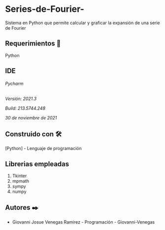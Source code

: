 # Series-de-Fourier-
Sistema en Python que permite calcular y graficar la expansión de una serie de Fourier 

## Requerimientos 🔩
Python

## IDE 
###### Pycharm

_Versión: 2021.3_

_Build: 213.5744.248_

_30 de noviembre de 2021_

## Construido con 🛠️

[Python] - Lenguaje de programación

## Librerias empleadas 
1. Tkinter
2. mpmath
3. sympy
4. numpy

## Autores ✒️
- Giovanni Josue Venegas Ramirez - Programación - Giovanni-Venegas


